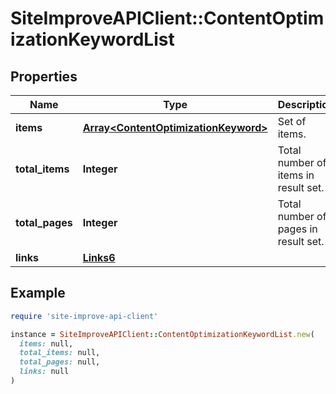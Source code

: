 # SiteImproveAPIClient::ContentOptimizationKeywordList

## Properties

| Name | Type | Description | Notes |
| ---- | ---- | ----------- | ----- |
| **items** | [**Array&lt;ContentOptimizationKeyword&gt;**](ContentOptimizationKeyword.md) | Set of items. |  |
| **total_items** | **Integer** | Total number of items in result set. |  |
| **total_pages** | **Integer** | Total number of pages in result set. |  |
| **links** | [**Links6**](Links6.md) |  | [optional] |

## Example

```ruby
require 'site-improve-api-client'

instance = SiteImproveAPIClient::ContentOptimizationKeywordList.new(
  items: null,
  total_items: null,
  total_pages: null,
  links: null
)
```

